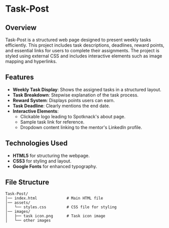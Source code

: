 # Task-Post

## Overview
Task-Post is a structured web page designed to present weekly tasks efficiently. This project includes task descriptions, deadlines, reward points, and essential links for users to complete their assignments. The project is styled using external CSS and includes interactive elements such as image mapping and hyperlinks.

## Features
- **Weekly Task Display**: Shows the assigned tasks in a structured layout.
- **Task Breakdown**: Stepwise explanation of the task process.
- **Reward System**: Displays points users can earn.
- **Task Deadline**: Clearly mentions the end date.
- **Interactive Elements**:
  - Clickable logo leading to Spotknack's about page.
  - Sample task link for reference.
  - Dropdown content linking to the mentor's LinkedIn profile.

## Technologies Used
- **HTML5** for structuring the webpage.
- **CSS3** for styling and layout.
- **Google Fonts** for enhanced typography.

## File Structure
```
Task-Post/
│── index.html             # Main HTML file
│── assets/
│   └── styles.css         # CSS file for styling
│── images/
│   ├── task icon.png      # Task icon image
│   └── other images
```

